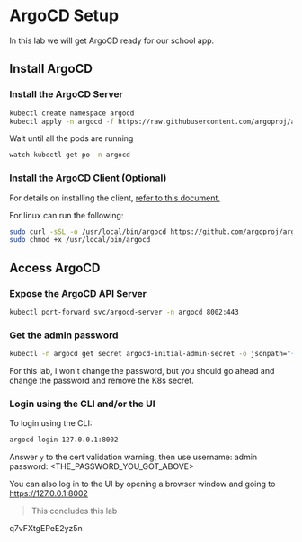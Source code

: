 # ArgoCD Setup

In this lab we will get ArgoCD ready for our school app.

## Install ArgoCD

### Install the ArgoCD Server

```bash
kubectl create namespace argocd
kubectl apply -n argocd -f https://raw.githubusercontent.com/argoproj/argo-cd/stable/manifests/install.yaml
```

Wait until all the pods are running

```bash
watch kubectl get po -n argocd
```

### Install the ArgoCD Client (Optional)

For details on installing the client, [refer to this document.](https://argo-cd.readthedocs.io/en/stable/cli_installation/)

For linux can run the following:

```bash
sudo curl -sSL -o /usr/local/bin/argocd https://github.com/argoproj/argo-cd/releases/latest/download/argocd-linux-amd64
sudo chmod +x /usr/local/bin/argocd
```

## Access ArgoCD

### Expose the ArgoCD API Server

```bash
kubectl port-forward svc/argocd-server -n argocd 8002:443
```

### Get the admin password

```bash
kubectl -n argocd get secret argocd-initial-admin-secret -o jsonpath="{.data.password}" | base64 -d; echo
```

For this lab, I won't change the password, but you should go ahead and change the password and remove the K8s secret.

### Login using the CLI and/or the UI

To login using the CLI:

```bash
argocd login 127.0.0.1:8002
```

Answer `y` to the cert validation warning, then use
username: admin
password: <THE_PASSWORD_YOU_GOT_ABOVE>

You can also log in to the UI by opening a browser window and going to https://127.0.0.1:8002

> This concludes this lab

q7vFXtgEPeE2yz5n